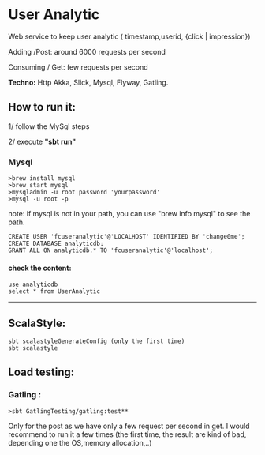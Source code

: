 # User Analytic

Web service to keep user analytic ( timestamp,userid, {click | impression})

Adding /Post: around 6000 requests per second

Consuming / Get: few requests per second

**Techno:** Http Akka, Slick, Mysql, Flyway, Gatling.

## How to run it:

1/ follow the MySql steps

2/ execute **"sbt run"**


### Mysql
```
>brew install mysql
>brew start mysql
>mysqladmin -u root password 'yourpassword'
>mysql -u root -p
```

note: if mysql is not in your path, you can use "brew info mysql" to see the path.



```
CREATE USER 'fcuseranalytic'@'LOCALHOST' IDENTIFIED BY 'change0me';
CREATE DATABASE analyticdb;
GRANT ALL ON analyticdb.* TO 'fcuseranalytic'@'localhost';
```

#### check the content:

```
use analyticdb
select * from UserAnalytic
```

-----

## ScalaStyle:

```
sbt scalastyleGenerateConfig (only the first time)
sbt scalastyle
```



## Load testing:

### Gatling :

```
>sbt GatlingTesting/gatling:test**
```

Only for the post as we have only a few request per second in get.
I would recommend to run it a few times (the first time, the result are
kind of bad, depending one the OS,memory allocation,..)